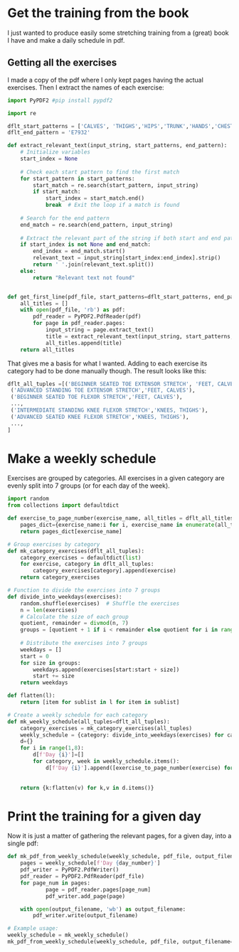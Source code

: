 # Get the training from the book
I just wanted to produce easily some stretching training from a (great) book I have and make a daily schedule in pdf.

## Getting all the exercises
I made a copy of the pdf where I only kept pages having the actual exercises. Then I extract the names of each exercise:

```python
import PyPDF2 #pip install pypdf2

import re

dflt_start_patterns = ['CALVES', 'THIGHS','HIPS','TRUNK','HANDS','CHEST', 'NECK', 'STRETCHES']
dflt_end_pattern = 'E7932'

def extract_relevant_text(input_string, start_patterns, end_pattern):
    # Initialize variables
    start_index = None
    
    # Check each start pattern to find the first match
    for start_pattern in start_patterns:
        start_match = re.search(start_pattern, input_string)
        if start_match:
            start_index = start_match.end()
            break  # Exit the loop if a match is found
    
    # Search for the end pattern
    end_match = re.search(end_pattern, input_string)
    
    # Extract the relevant part of the string if both start and end patterns are found
    if start_index is not None and end_match:
        end_index = end_match.start()
        relevant_text = input_string[start_index:end_index].strip()
        return ' '.join(relevant_text.split())
    else:
        return "Relevant text not found"


def get_first_line(pdf_file, start_patterns=dflt_start_patterns, end_pattern=dflt_end_pattern):
    all_titles = []
    with open(pdf_file, 'rb') as pdf:
        pdf_reader = PyPDF2.PdfReader(pdf)
        for page in pdf_reader.pages:
            input_string = page.extract_text()
            title = extract_relevant_text(input_string, start_patterns, end_pattern)
            all_titles.append(title)
    return all_titles
```

That gives me a basis for what I wanted. Adding to each exercise its category had to be done manually though. The result looks like this:

```python
dflt_all_tuples =[('BEGINNER SEATED TOE EXTENSOR STRETCH', 'FEET, CALVES'),
 ('ADVANCED STANDING TOE EXTENSOR STRETCH','FEET, CALVES'),
 ('BEGINNER SEATED TOE FLEXOR STRETCH','FEET, CALVES'),
 ...,
 ('INTERMEDIATE STANDING KNEE FLEXOR STRETCH','KNEES, THIGHS'),
 ('ADVANCED SEATED KNEE FLEXOR STRETCH','KNEES, THIGHS'),
 ...,
]
```

# Make a weekly schedule
Exercises are grouped by categories. All exercises in a given category are evenly split into 7 groups (or for each day of the week).

```python
import random
from collections import defaultdict

def exercise_to_page_number(exercise_name, all_titles = dflt_all_titles):
    pages_dict={exercise_name:i for i, exercise_name in enumerate(all_titles)}
    return pages_dict[exercise_name]

# Group exercises by category
def mk_category_exercises(dflt_all_tuples):
    category_exercises = defaultdict(list)
    for exercise, category in dflt_all_tuples:
        category_exercises[category].append(exercise)
    return category_exercises

# Function to divide the exercises into 7 groups
def divide_into_weekdays(exercises):
    random.shuffle(exercises)  # Shuffle the exercises
    n = len(exercises)
    # Calculate the size of each group
    quotient, remainder = divmod(n, 7)
    groups = [quotient + 1 if i < remainder else quotient for i in range(7)]
    
    # Distribute the exercises into 7 groups
    weekdays = []
    start = 0
    for size in groups:
        weekdays.append(exercises[start:start + size])
        start += size
    return weekdays

def flatten(l):
    return [item for sublist in l for item in sublist]

# Create a weekly schedule for each category
def mk_weekly_schedule(all_tuples=dflt_all_tuples):
    category_exercises = mk_category_exercises(all_tuples)
    weekly_schedule = {category: divide_into_weekdays(exercises) for category, exercises in category_exercises.items()}
    d={}
    for i in range(1,8):
        d[f'Day {i}']=[]
        for category, week in weekly_schedule.items():
            d[f'Day {i}'].append([exercise_to_page_number(exercise) for exercise in week[i-1]])
        
    
    return {k:flatten(v) for k,v in d.items()}
```

# Print the training for a given day

Now it is just a matter of gathering the relevant pages, for a given day, into a single pdf:
```python
def mk_pdf_from_weekly_schedule(weekly_schedule, pdf_file, output_filename, day_number=1):
    pages = weekly_schedule[f'Day {day_number}']
    pdf_writer = PyPDF2.PdfWriter()
    pdf_reader = PyPDF2.PdfReader(pdf_file)
    for page_num in pages:
            page = pdf_reader.pages[page_num]
            pdf_writer.add_page(page)

    with open(output_filename, 'wb') as output_filename:
        pdf_writer.write(output_filename)

# Example usage:
weekly_schedule = mk_weekly_schedule()
mk_pdf_from_weekly_schedule(weekly_schedule, pdf_file, output_filename='Monday_feb_5.pdf', day_number=1)
```